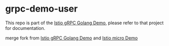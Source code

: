 # grpc-demo-user

This repo is part of the [Istio gRPC Golang Demo](https://github.com/drhelius/grpc-demo), please refer to that project for documentation.

merge fork from [Istio gRPC Golang Demo](https://github.com/drhelius/grpc-demo-user) and  [Istio micro Demo](https://github.com/xiaomeng79/istio-micro)